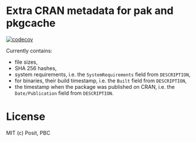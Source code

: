 # Extra CRAN metadata for pak and pkgcache

[![codecov](https://codecov.io/github/r-hub/cran-metadata/graph/badge.svg?token=QP22VG3Q51)](https://codecov.io/github/r-hub/cran-metadata?branch=main)

Currently contains:
- file sizes,
- SHA 256 hashes,
- system requirements, i.e. the `SystemRequirements` field from
  `DESCRIPTION`,
- for binaries, their build timestamp, i.e. the `Built` field from
  `DESCRIPTION`,
- the timestamp when the package was published on CRAN, i.e. the
  `Date/Publication` field from `DESCRIPTION`.

# License

MIT (c) Posit, PBC
